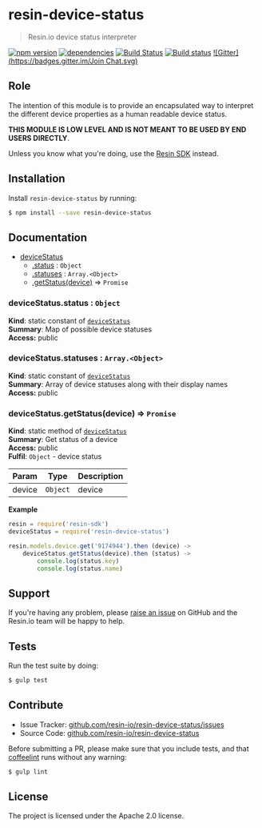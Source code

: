 resin-device-status
===================

> Resin.io device status interpreter

[![npm version](https://badge.fury.io/js/resin-device-status.svg)](http://badge.fury.io/js/resin-device-status)
[![dependencies](https://david-dm.org/resin-io/resin-device-status.svg)](https://david-dm.org/resin-io/resin-device-status.svg)
[![Build Status](https://travis-ci.org/resin-io/resin-device-status.svg?branch=master)](https://travis-ci.org/resin-io/resin-device-status)
[![Build status](https://ci.appveyor.com/api/projects/status/2t0yxu6971bjd4xa/branch/master?svg=true)](https://ci.appveyor.com/project/resin-io/resin-device-status/branch/master)
[![Gitter](https://badges.gitter.im/Join Chat.svg)](https://gitter.im/resin-io/chat)

Role
----

The intention of this module is to provide an encapsulated way to interpret the different device properties as a human readable device status.

**THIS MODULE IS LOW LEVEL AND IS NOT MEANT TO BE USED BY END USERS DIRECTLY**.

Unless you know what you're doing, use the [Resin SDK](https://github.com/resin-io/resin-sdk) instead.

Installation
------------

Install `resin-device-status` by running:

```sh
$ npm install --save resin-device-status
```

Documentation
-------------


* [deviceStatus](#module_deviceStatus)
    * [.status](#module_deviceStatus.status) : <code>Object</code>
    * [.statuses](#module_deviceStatus.statuses) : <code>Array.&lt;Object&gt;</code>
    * [.getStatus(device)](#module_deviceStatus.getStatus) ⇒ <code>Promise</code>

<a name="module_deviceStatus.status"></a>
### deviceStatus.status : <code>Object</code>
**Kind**: static constant of <code>[deviceStatus](#module_deviceStatus)</code>  
**Summary**: Map of possible device statuses  
**Access:** public  
<a name="module_deviceStatus.statuses"></a>
### deviceStatus.statuses : <code>Array.&lt;Object&gt;</code>
**Kind**: static constant of <code>[deviceStatus](#module_deviceStatus)</code>  
**Summary**: Array of device statuses along with their display names  
**Access:** public  
<a name="module_deviceStatus.getStatus"></a>
### deviceStatus.getStatus(device) ⇒ <code>Promise</code>
**Kind**: static method of <code>[deviceStatus](#module_deviceStatus)</code>  
**Summary**: Get status of a device  
**Access:** public  
**Fulfil**: <code>Object</code> - device status  

| Param | Type | Description |
| --- | --- | --- |
| device | <code>Object</code> | device |

**Example**  
```js
resin = require('resin-sdk')
deviceStatus = require('resin-device-status')

resin.models.device.get('9174944').then (device) ->
	deviceStatus.getStatus(device).then (status) ->
		console.log(status.key)
		console.log(status.name)
```

Support
-------

If you're having any problem, please [raise an issue](https://github.com/resin-io/resin-device-status/issues/new) on GitHub and the Resin.io team will be happy to help.

Tests
-----

Run the test suite by doing:

```sh
$ gulp test
```

Contribute
----------

- Issue Tracker: [github.com/resin-io/resin-device-status/issues](https://github.com/resin-io/resin-device-status/issues)
- Source Code: [github.com/resin-io/resin-device-status](https://github.com/resin-io/resin-device-status)

Before submitting a PR, please make sure that you include tests, and that [coffeelint](http://www.coffeelint.org/) runs without any warning:

```sh
$ gulp lint
```

License
-------

The project is licensed under the Apache 2.0 license.
